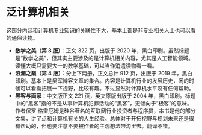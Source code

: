 # 泛计算机相关

这部分内容和计算机专业知识的关联性不大，基本上都是非专业相关人士也可以看的通俗读物。

- **数学之美（第 3 版）**：正文 322 页，出版于 2020 年，黑白印刷。虽然标题是“数学之美”，但其实主要涉及的是计算机相关内容，尤其是人工智能领域。读懂大概只需要大一的数学基础，可以当作消遣读物看一看。
- **浪潮之巅（第 4 版）**：分上下两册，正文总计 912 页，出版于 2019 年，黑白印刷。基本上是吴军博客文章的集合。内容是计算机行业的发展历史，闲的时候可以看看拓展一下视野，比较有趣。不过显然对计算机水平没有任何帮助。
- **黑客与画家**：中文版正文 221 页，英文原版出版于 2004 年，黑白印刷。标题中的“黑客”指的不是从事计算机犯罪活动的“黑客”，更倾向于“极客”的意味。作者保罗·格雷厄姆是硅谷著名的互联网行业投资者与程序员，本书是他的部分文集，讲了点和计算机有关的人生经验。总体对于开拓视野与规划未来还是很有帮助的，但也要注意不要被作者的主观想法带沟里去。翻译不错。
